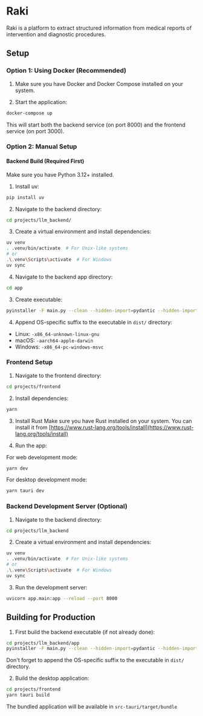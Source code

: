 # Raki
Raki is a platform to extract structured information from medical reports of intervention and diagnostic procedures.

## Setup

### Option 1: Using Docker (Recommended)

1. Make sure you have Docker and Docker Compose installed on your system.

2. Start the application:
```bash
docker-compose up
```

This will start both the backend service (on port 8000) and the frontend service (on port 3000).

### Option 2: Manual Setup

#### Backend Build (Required First)

Make sure you have Python 3.12+ installed.

1. Install uv:
```bash
pip install uv
```

2. Navigate to the backend directory:
```bash
cd projects/llm_backend/
```

3. Create a virtual environment and install dependencies:
```bash
uv venv
. .venv/bin/activate  # For Unix-like systems
# or
.\.venv\Scripts\activate  # For Windows
uv sync
```

4. Navigate to the backend app directory:
```bash
cd app
```

3. Create executable:
```bash
pyinstaller -F main.py --clean --hidden-import=pydantic --hidden-import=pydantic-core --hidden-import=pydantic.deprecated.decorator
```

4. Append OS-specific suffix to the executable in `dist/` directory:
- Linux: `-x86_64-unknown-linux-gnu`
- macOS: `-aarch64-apple-darwin`
- Windows: `-x86_64-pc-windows-msvc`

### Frontend Setup

1. Navigate to the frontend directory:
```bash
cd projects/frontend
```

2. Install dependencies:
```bash
yarn
```

3. Install Rust
Make sure you have Rust installed on your system. You can install it from [https://www.rust-lang.org/tools/install](https://www.rust-lang.org/tools/install)

4. Run the app:

For web development mode:
```bash
yarn dev
```

For desktop development mode:
```bash
yarn tauri dev
```

### Backend Development Server (Optional)

1. Navigate to the backend directory:
```bash
cd projects/llm_backend
```

2. Create a virtual environment and install dependencies:
```bash
uv venv
. .venv/bin/activate  # For Unix-like systems
# or
.\.venv\Scripts\activate  # For Windows
uv sync
```

3. Run the development server:
```bash
uvicorn app.main:app --reload --port 8000
```

## Building for Production

1. First build the backend executable (if not already done):
```bash
cd projects/llm_backend/app
pyinstaller -F main.py --clean --hidden-import=pydantic --hidden-import=pydantic-core --hidden-import=pydantic.deprecated.decorator
```
Don't forget to append the OS-specific suffix to the executable in `dist/` directory.

2. Build the desktop application:
```bash
cd projects/frontend
yarn tauri build
```

The bundled application will be available in `src-tauri/target/bundle`
